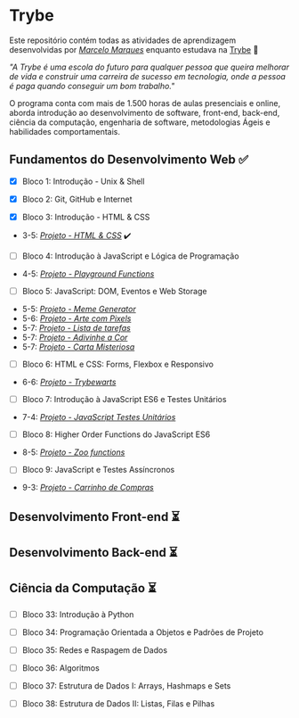 # Trybe

Este repositório contém todas as atividades de aprendizagem desenvolvidas por _[Marcelo Marques](https://www.linkedin.com/in/marcelo-mls/)_ enquanto estudava na [Trybe](https://www.betrybe.com/) :rocket:

_"A Trybe é uma escola do futuro para qualquer pessoa que queira melhorar de vida e construir uma carreira de sucesso em tecnologia, onde a pessoa é paga quando conseguir um bom trabalho."_

O programa conta com mais de 1.500 horas de aulas presenciais e online, aborda introdução ao desenvolvimento de software, front-end, back-end, ciência da computação, engenharia de software, metodologias Ágeis e habilidades comportamentais.

## Fundamentos do Desenvolvimento Web :white_check_mark:

- [x] Bloco 1: Introdução - Unix & Shell

- [x] Bloco 2: Git, GitHub e Internet

- [x] Bloco 3: Introdução - HTML & CSS
- 3-5: _[Projeto - HTML & CSS](https://github.com/tryber/sd-022-b-project-lessons-learned/pull/104/files)_ :heavy_check_mark: 

- [ ] Bloco 4: Introdução à JavaScript e Lógica de Programação
- 4-5: _[Projeto - Playground Functions]()_

- [ ] Bloco 5: JavaScript: DOM, Eventos e Web Storage
- 5-5: _[Projeto - Meme Generator]()_
- 5-6: _[Projeto - Arte com Pixels]()_
- 5-7: _[Projeto - Lista de tarefas]()_
- 5-7: _[Projeto - Adivinhe a Cor]()_
- 5-7: _[Projeto - Carta Misteriosa]()_

- [ ] Bloco 6: HTML e CSS: Forms, Flexbox e Responsivo
- 6-6: _[Projeto - Trybewarts]()_

- [ ] Bloco 7: Introdução à JavaScript ES6 e Testes Unitários
- 7-4: _[Projeto - JavaScript Testes Unitários]()_

- [ ] Bloco 8: Higher Order Functions do JavaScript ES6
- 8-5: _[Projeto - Zoo functions]()_

- [ ] Bloco 9: JavaScript e Testes Assíncronos
- 9-3: _[Projeto - Carrinho de Compras]()_


## Desenvolvimento Front-end :hourglass_flowing_sand:


## Desenvolvimento Back-end :hourglass_flowing_sand:


## Ciência da Computação :hourglass_flowing_sand:

- [ ] Bloco 33: Introdução à Python

- [ ] Bloco 34: Programação Orientada a Objetos e Padrões de Projeto

- [ ] Bloco 35: Redes e Raspagem de Dados

- [ ] Bloco 36: Algoritmos

- [ ] Bloco 37: Estrutura de Dados I: Arrays, Hashmaps e Sets

- [ ] Bloco 38: Estrutura de Dados II: Listas, Filas e Pilhas

